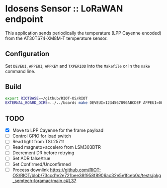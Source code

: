 # Idosens Sensor :: LoRaWAN endpoint

This application sends periodically the temperature (LPP Cayenne encoded) from the AT30TS74-XM8M-T temperature sensor.

## Configuration

Set `DEVEUI`, `APPEUI`, `APPKEY` and `TXPERIOD` into the `Makefile` or in the `make` command line.

## Build

```bash
export RIOTBASE=~/github/RIOT-OS/RIOT
EXTERNAL_BOARD_DIRS=../../boards make DEVEUI=1234567890ABCDEF APPEUI=0000000000000000 APPKEY=1234567890ABCDEF1234567890ABCDEF
```

## TODO

* [x] Move to LPP Cayenne for the frame payload
* [ ] Control GPIO for load switch
* [ ] Read light from TSL25711
* [ ] Read magneto+accelero from LSM303DTR
* [ ] Decrement DR before retrying
* [ ] Set ADR false/true
* [ ] Set Confirmed/Unconfirmed
* [ ] Process downlink https://github.com/RIOT-OS/RIOT/blob/73ccd1e2e721bee38f958f8906ac32e5e1fceb0c/tests/pkg_semtech-loramac/main.c#L37
